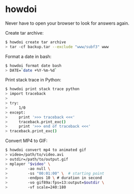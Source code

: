 # howdoi
Never have to open your browser to look for answers again.

Create tar archive:
```bash
$ howdoi create tar archive
> tar -cf backup.tar --exclude "www/subf3" www
```

Format a date in bash:
```bash
$ howdoi format date bash
> DATE=`date +%Y-%m-%d`
```
Print stack trace in Python:
``` bash
$ howdoi print stack trace python
> import traceback
>
> try:
>     1/0
> except:
>     print '>>> traceback <<<'
>     traceback.print_exc()
>     print '>>> end of traceback <<<'
> traceback.print_exc()
```

Convert MP4 to GIF:
```bash
$ howdoi convert mp4 to animated gif
> video=/path/to/video.avi
> outdir=/path/to/output.gif
> mplayer "$video" \
>         -ao null \
>         -ss "00:01:00" \  # starting point
>         -endpos 10 \ # duration in second
>         -vo gif89a:fps=13:output=$outdir \
>         -vf scale=240:180
```
